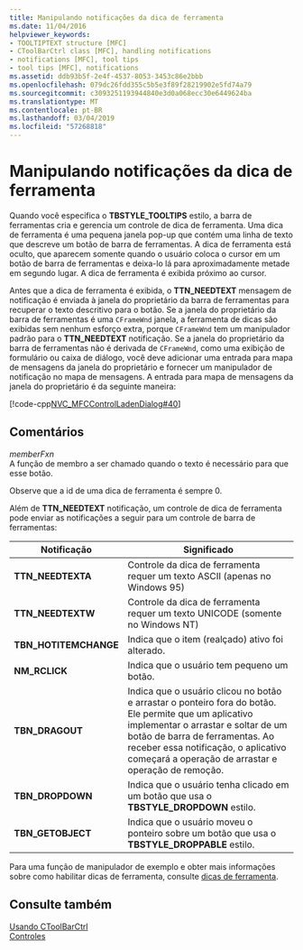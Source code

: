 ```yaml
---
title: Manipulando notificações da dica de ferramenta
ms.date: 11/04/2016
helpviewer_keywords:
- TOOLTIPTEXT structure [MFC]
- CToolBarCtrl class [MFC], handling notifications
- notifications [MFC], tool tips
- tool tips [MFC], notifications
ms.assetid: ddb93b5f-2e4f-4537-8053-3453c86e2bbb
ms.openlocfilehash: 079dc26fdd355c5b5e3f89f28219902e5fd74a79
ms.sourcegitcommit: c3093251193944840e3d0a068ecc30e6449624ba
ms.translationtype: MT
ms.contentlocale: pt-BR
ms.lasthandoff: 03/04/2019
ms.locfileid: "57268818"
---
```

# <a name="handling-tool-tip-notifications"></a>Manipulando notificações da dica de ferramenta

Quando você especifica o **TBSTYLE_TOOLTIPS** estilo, a barra de ferramentas cria e gerencia um controle de dica de ferramenta. Uma dica de ferramenta é uma pequena janela pop-up que contém uma linha de texto que descreve um botão de barra de ferramentas. A dica de ferramenta está oculto, que aparecem somente quando o usuário coloca o cursor em um botão de barra de ferramentas e deixa-lo lá para aproximadamente metade em segundo lugar. A dica de ferramenta é exibida próximo ao cursor.

Antes que a dica de ferramenta é exibida, o **TTN_NEEDTEXT** mensagem de notificação é enviada à janela do proprietário da barra de ferramentas para recuperar o texto descritivo para o botão. Se a janela do proprietário da barra de ferramentas é uma `CFrameWnd` janela, a ferramenta de dicas são exibidas sem nenhum esforço extra, porque `CFrameWnd` tem um manipulador padrão para o **TTN_NEEDTEXT** notificação. Se a janela do proprietário da barra de ferramentas não é derivada de `CFrameWnd`, como uma exibição de formulário ou caixa de diálogo, você deve adicionar uma entrada para mapa de mensagens da janela do proprietário e fornecer um manipulador de notificação no mapa de mensagens. A entrada para mapa de mensagens da janela do proprietário é da seguinte maneira:

[!code-cpp[NVC_MFCControlLadenDialog#40](../mfc/codesnippet/cpp/handling-tool-tip-notifications_1.cpp)]

## <a name="remarks"></a>Comentários

*memberFxn*<br/>
A função de membro a ser chamado quando o texto é necessário para que esse botão.

Observe que a id de uma dica de ferramenta é sempre 0.

Além de **TTN_NEEDTEXT** notificação, um controle de dica de ferramenta pode enviar as notificações a seguir para um controle de barra de ferramentas:

|Notificação|Significado|
|------------------|-------------|
|**TTN_NEEDTEXTA**|Controle da dica de ferramenta requer um texto ASCII (apenas no Windows 95)|
|**TTN_NEEDTEXTW**|Controle da dica de ferramenta requer um texto UNICODE (somente no Windows NT)|
|**TBN_HOTITEMCHANGE**|Indica que o item (realçado) ativo foi alterado.|
|**NM_RCLICK**|Indica que o usuário tem pequeno um botão.|
|**TBN_DRAGOUT**|Indica que o usuário clicou no botão e arrastar o ponteiro fora do botão. Ele permite que um aplicativo implementar o arrastar e soltar de um botão de barra de ferramentas. Ao receber essa notificação, o aplicativo começará a operação de arrastar e operação de remoção.|
|**TBN_DROPDOWN**|Indica que o usuário tenha clicado em um botão que usa o **TBSTYLE_DROPDOWN** estilo.|
|**TBN_GETOBJECT**|Indica que o usuário moveu o ponteiro sobre um botão que usa o **TBSTYLE_DROPPABLE** estilo.|

Para uma função de manipulador de exemplo e obter mais informações sobre como habilitar dicas de ferramenta, consulte [dicas de ferramenta](../mfc/tool-tips-in-windows-not-derived-from-cframewnd.md).

## <a name="see-also"></a>Consulte também

[Usando CToolBarCtrl](../mfc/using-ctoolbarctrl.md)<br/>
[Controles](../mfc/controls-mfc.md)
